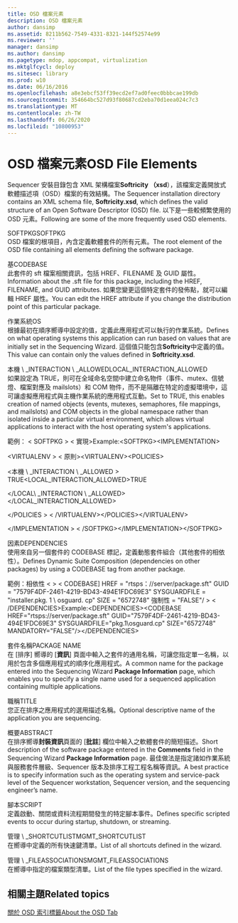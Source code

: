 ```yaml
---
title: OSD 檔案元素
description: OSD 檔案元素
author: dansimp
ms.assetid: 8211b562-7549-4331-8321-144f52574e99
ms.reviewer: ''
manager: dansimp
ms.author: dansimp
ms.pagetype: mdop, appcompat, virtualization
ms.mktglfcycl: deploy
ms.sitesec: library
ms.prod: w10
ms.date: 06/16/2016
ms.openlocfilehash: a8e3ebcf53ff39ecd2ef7ad0feec0bbbcae199db
ms.sourcegitcommit: 354664bc527d93f80687cd2eba70d1eea024c7c3
ms.translationtype: MT
ms.contentlocale: zh-TW
ms.lasthandoff: 06/26/2020
ms.locfileid: "10800953"
---
```

# <span data-ttu-id="7f8ee-103">OSD 檔案元素</span><span class="sxs-lookup"><span data-stu-id="7f8ee-103">OSD File Elements</span></span>


<span data-ttu-id="7f8ee-104">Sequencer 安裝目錄包含 XML 架構檔案**Softricity （xsd**），該檔案定義開放式軟體描述項（OSD）檔案的有效結構。</span><span class="sxs-lookup"><span data-stu-id="7f8ee-104">The Sequencer installation directory contains an XML schema file, **Softricity.xsd**, which defines the valid structure of an Open Software Descriptor (OSD) file.</span></span> <span data-ttu-id="7f8ee-105">以下是一些較頻繁使用的 OSD 元素。</span><span class="sxs-lookup"><span data-stu-id="7f8ee-105">Following are some of the more frequently used OSD elements.</span></span>

<a href="" id="softpkg"></a><span data-ttu-id="7f8ee-106">SOFTPKG</span><span class="sxs-lookup"><span data-stu-id="7f8ee-106">SOFTPKG</span></span>  
<span data-ttu-id="7f8ee-107">OSD 檔案的根項目，內含定義軟體套件的所有元素。</span><span class="sxs-lookup"><span data-stu-id="7f8ee-107">The root element of the OSD file containing all elements defining the software package.</span></span>

<a href="" id="codebase"></a><span data-ttu-id="7f8ee-108">基</span><span class="sxs-lookup"><span data-stu-id="7f8ee-108">CODEBASE</span></span>  
<span data-ttu-id="7f8ee-109">此套件的 sft 檔案相關資訊，包括 HREF、FILENAME 及 GUID 屬性。</span><span class="sxs-lookup"><span data-stu-id="7f8ee-109">Information about the .sft file for this package, including the HREF, FILENAME, and GUID attributes.</span></span> <span data-ttu-id="7f8ee-110">如果您變更這個特定套件的發佈點，就可以編輯 HREF 屬性。</span><span class="sxs-lookup"><span data-stu-id="7f8ee-110">You can edit the HREF attribute if you change the distribution point of this particular package.</span></span>

<a href="" id="os"></a><span data-ttu-id="7f8ee-111">作業系統</span><span class="sxs-lookup"><span data-stu-id="7f8ee-111">OS</span></span>  
<span data-ttu-id="7f8ee-112">根據最初在順序嚮導中設定的值，定義此應用程式可以執行的作業系統。</span><span class="sxs-lookup"><span data-stu-id="7f8ee-112">Defines on what operating systems this application can run based on values that are initially set in the Sequencing Wizard.</span></span> <span data-ttu-id="7f8ee-113">這個值只能包含**Softricity**中定義的值。</span><span class="sxs-lookup"><span data-stu-id="7f8ee-113">This value can contain only the values defined in **Softricity.xsd**.</span></span>

<a href="" id="local-interaction-allowed"></a><span data-ttu-id="7f8ee-114">本機 \ _INTERACTION \ _ALLOWED</span><span class="sxs-lookup"><span data-stu-id="7f8ee-114">LOCAL\_INTERACTION\_ALLOWED</span></span>  
<span data-ttu-id="7f8ee-115">如果設定為 TRUE，則可在全域命名空間中建立命名物件（事件、mutex、信號燈、檔案對應及 mailslots）和 COM 物件，而不是隔離在特定的虛擬環境中，這可讓虛擬應用程式與主機作業系統的應用程式互動。</span><span class="sxs-lookup"><span data-stu-id="7f8ee-115">Set to TRUE, this enables creation of named objects (events, mutexes, semaphores, file mappings, and mailslots) and COM objects in the global namespace rather than isolated inside a particular virtual environment, which allows virtual applications to interact with the host operating system's applications.</span></span>

<span data-ttu-id="7f8ee-116">範例： &lt; SOFTPKG &gt; &lt; 實現&gt;</span><span class="sxs-lookup"><span data-stu-id="7f8ee-116">Example:&lt;SOFTPKG&gt;&lt;IMPLEMENTATION&gt;</span></span>

<span data-ttu-id="7f8ee-117">&lt;VIRTUALENV &gt; &lt; 原則&gt;</span><span class="sxs-lookup"><span data-stu-id="7f8ee-117">&lt;VIRTUALENV&gt;&lt;POLICIES&gt;</span></span>

<span data-ttu-id="7f8ee-118">&lt;本機 \ _INTERACTION \ _ALLOWED &gt; TRUE</span><span class="sxs-lookup"><span data-stu-id="7f8ee-118">&lt;LOCAL\_INTERACTION\_ALLOWED&gt;TRUE</span></span>

<span data-ttu-id="7f8ee-119">&lt;/LOCAL\ _INTERACTION \ _ALLOWED&gt;</span><span class="sxs-lookup"><span data-stu-id="7f8ee-119">&lt;/LOCAL\_INTERACTION\_ALLOWED&gt;</span></span>

<span data-ttu-id="7f8ee-120">&lt;/POLICIES &gt; &lt; /VIRTUALENV&gt;</span><span class="sxs-lookup"><span data-stu-id="7f8ee-120">&lt;/POLICIES&gt;&lt;/VIRTUALENV&gt;</span></span>

<span data-ttu-id="7f8ee-121">&lt;/IMPLEMENTATION &gt; &lt; /SOFTPKG&gt;</span><span class="sxs-lookup"><span data-stu-id="7f8ee-121">&lt;/IMPLEMENTATION&gt;&lt;/SOFTPKG&gt;</span></span>

<a href="" id="dependencies"></a><span data-ttu-id="7f8ee-122">因素</span><span class="sxs-lookup"><span data-stu-id="7f8ee-122">DEPENDENCIES</span></span>  
<span data-ttu-id="7f8ee-123">使用來自另一個套件的 CODEBASE 標記，定義動態套件組合（其他套件的相依性）。</span><span class="sxs-lookup"><span data-stu-id="7f8ee-123">Defines Dynamic Suite Composition (dependencies on other packages) by using a CODEBASE tag from another package.</span></span>

<span data-ttu-id="7f8ee-124">範例：相依性 &lt; &gt; &lt; CODEBASE] HREF = "rtsps：//server/package.sft" GUID = "7579F4DF-2461-4219-BD43-494E1FDC69E3" SYSGUARDFILE = "installer.pkg. 1 \\ osguard. cp" SIZE = "6572748" 強制性 = "FALSE"/ &gt; &lt; /DEPENDENCIES&gt;</span><span class="sxs-lookup"><span data-stu-id="7f8ee-124">Example:&lt;DEPENDENCIES&gt;&lt;CODEBASE HREF="rtsps://server/package.sft" GUID="7579F4DF-2461-4219-BD43-494E1FDC69E3" SYSGUARDFILE="pkg.1\\osguard.cp" SIZE="6572748" MANDATORY="FALSE"/&gt;&lt;/DEPENDENCIES&gt;</span></span>

<a href="" id="package-name"></a><span data-ttu-id="7f8ee-125">套件名稱</span><span class="sxs-lookup"><span data-stu-id="7f8ee-125">PACKAGE NAME</span></span>  
<span data-ttu-id="7f8ee-126">在 [排序] 嚮導的 [**資訊**] 頁面中輸入之套件的通用名稱，可讓您指定單一名稱，以用於包含多個應用程式的順序化應用程式。</span><span class="sxs-lookup"><span data-stu-id="7f8ee-126">A common name for the package entered into the Sequencing Wizard **Package Information** page, which enables you to specify a single name used for a sequenced application containing multiple applications.</span></span>

<a href="" id="title"></a><span data-ttu-id="7f8ee-127">職稱</span><span class="sxs-lookup"><span data-stu-id="7f8ee-127">TITLE</span></span>  
<span data-ttu-id="7f8ee-128">您正在排序之應用程式的選用描述名稱。</span><span class="sxs-lookup"><span data-stu-id="7f8ee-128">Optional descriptive name of the application you are sequencing.</span></span>

<a href="" id="abstract"></a><span data-ttu-id="7f8ee-129">概要</span><span class="sxs-lookup"><span data-stu-id="7f8ee-129">ABSTRACT</span></span>  
<span data-ttu-id="7f8ee-130">在排序嚮導**封裝資訊**頁面的 [**批註**] 欄位中輸入之軟體套件的簡短描述。</span><span class="sxs-lookup"><span data-stu-id="7f8ee-130">Short description of the software package entered in the **Comments** field in the Sequencing Wizard **Package Information** page.</span></span> <span data-ttu-id="7f8ee-131">最佳做法是指定諸如作業系統與服務套件層級、Sequencer 版本及排序工程工程名稱等資訊。</span><span class="sxs-lookup"><span data-stu-id="7f8ee-131">A best practice is to specify information such as the operating system and service-pack level of the Sequencer workstation, Sequencer version, and the sequencing engineer’s name.</span></span>

<a href="" id="script"></a><span data-ttu-id="7f8ee-132">腳本</span><span class="sxs-lookup"><span data-stu-id="7f8ee-132">SCRIPT</span></span>  
<span data-ttu-id="7f8ee-133">定義啟動、關閉或資料流程期間發生的特定腳本事件。</span><span class="sxs-lookup"><span data-stu-id="7f8ee-133">Defines specific scripted events to occur during startup, shutdown, or streaming.</span></span>

<a href="" id="mgmt-shortcutlist"></a><span data-ttu-id="7f8ee-134">管理 \ _SHORTCUTLIST</span><span class="sxs-lookup"><span data-stu-id="7f8ee-134">MGMT\_SHORTCUTLIST</span></span>  
<span data-ttu-id="7f8ee-135">在嚮導中定義的所有快速鍵清單。</span><span class="sxs-lookup"><span data-stu-id="7f8ee-135">List of all shortcuts defined in the wizard.</span></span>

<a href="" id="mgmt-fileassociations"></a><span data-ttu-id="7f8ee-136">管理 \ _FILEASSOCIATIONS</span><span class="sxs-lookup"><span data-stu-id="7f8ee-136">MGMT\_FILEASSOCIATIONS</span></span>  
<span data-ttu-id="7f8ee-137">在嚮導中指定的檔案類型清單。</span><span class="sxs-lookup"><span data-stu-id="7f8ee-137">List of the file types specified in the wizard.</span></span>

## <span data-ttu-id="7f8ee-138">相關主題</span><span class="sxs-lookup"><span data-stu-id="7f8ee-138">Related topics</span></span>


[<span data-ttu-id="7f8ee-139">關於 OSD 索引標籤</span><span class="sxs-lookup"><span data-stu-id="7f8ee-139">About the OSD Tab</span></span>](about-the-osd-tab.md)

 

 





